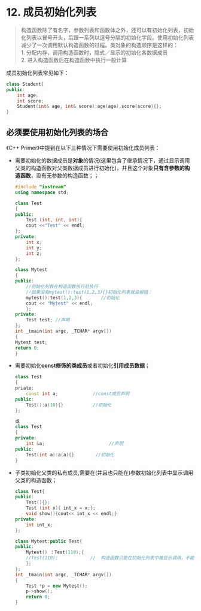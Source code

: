 # 12. 成员初始化列表
>构造函数除了有名字，参数列表和函数体之外，还可以有初始化列表，初始化列表以冒号开头，后跟一系列以逗号分隔的初始化字段。使用初始化列表减少了一次调用默认构造函数的过程。类对象的构造顺序是这样的：  
    1. 分配内存，调用构造函数时，隐式／显示的初始化各数据成员  
    2. 进入构造函数后在构造函数中执行一般计算  

成员初始化列表常见如下：
```c++
class Student{
public:
    int age;
    int score;
    Student(int& age, int& score):age(age),score(score){};
}
```
## 必须要使用初始化列表的场合
《C++ Primer》中提到在以下三种情况下需要使用初始化成员列表：

- 需要初始化的数据成员是**对象**的情况(这里包含了继承情况下，通过显示调用父类的构造函数对父类数据成员进行初始化)，并且这个对象**只有含参数的构造函数**，没有无参数的构造函数；；  
    ```c++
    #include "iostream"
    using namespace std;

    class Test
    {
    public:
        Test (int, int, int){
        cout <<"Test" << endl;
    };
    private:
        int x;
        int y;
        int z;
    };

    class Mytest
    {
    public:
        //初始化列表在构造函数执行前执行
        //如果没有mytest():test(1,2,3){}初始化列表就会报错：
        mytest():test(1,2,3){       //初始化
        cout << "Mytest" << endl;
        };
    private:
        Test test; //声明
    };
    int _tmain(int argc, _TCHAR* argv[])
    {
    Mytest test;
    return 0;
    }
    ```
- 需要初始化**const修饰的类成员**或者初始化**引用成员数据**；
    ```c++
    class Test
    {
    priate:
        const int a;             //const成员声明
    public:
        Test():a(10){}           //初始化
    };

    或
    class Test
    {
    private:
        int &a;                        //声明
    public:
        Test(int a):a(a){}        //初始化
    }
    ```
- 子类初始化父类的私有成员,需要在(并且也只能在)参数初始化列表中显示调用父类的构造函数；
    ```c++
    class Test{
    public:
        Test(){};
        Test (int x){ int_x = x;};
        void show(){cout<< int_x << endl;}
    private:
        int int_x;
    };

    class Mytest:public Test{
    public:
        Mytest() ：Test(110);{
        //Test(110);            //  构造函数只能在初始化列表中被显示调用，不能在构造函数内部被显示调用
        };
    };
    int _tmain(int argc, _TCHAR* argv[])
    {
        Test *p = new Mytest();
        p->show();
        return 0;
    }
    ```
